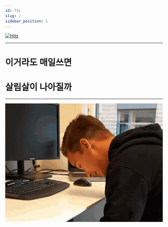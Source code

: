 ```yaml
---
id: TIL
slug: /
sidebar_position: 1
---
```


[![Hits](https://hits.seeyoufarm.com/api/count/incr/badge.svg?url=https%3A%2F%2Feotkd4791github.io%2Ftil-archive%2Fhit-counter&count_bg=%233F51B5&title_bg=%23555555&icon=&icon_color=%23E7E7E7&title=hits&edge_flat=true)](https://hits.seeyoufarm.com)

---

# 이거라도 매일쓰면

# 살림살이 나아질까

---

![](../static/img/hello.gif)
